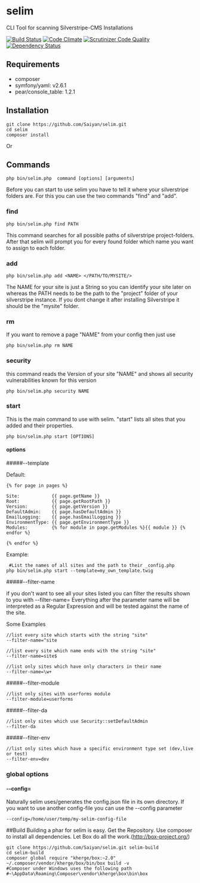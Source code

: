 selim
=====
CLI Tool for scanning Silverstripe-CMS Installations

[![Build Status](https://travis-ci.org/Saiyan/selim.svg?branch=master)](https://travis-ci.org/Saiyan/selim)
[![Code Climate](https://codeclimate.com/github/Saiyan/selim/badges/gpa.svg)](https://codeclimate.com/github/Saiyan/selim)
[![Scrutinizer Code Quality](https://scrutinizer-ci.com/g/Saiyan/selim/badges/quality-score.png?b=master)](https://scrutinizer-ci.com/g/Saiyan/selim/?branch=master)
[![Dependency Status](https://www.versioneye.com/user/projects/5578224b336630001e000014/badge.svg?style=flat)](https://www.versioneye.com/user/projects/5578224b336630001e000014)

## Requirements

- composer
- symfony/yaml: v2.6.1
- pear/console_table: 1.2.1


## Installation

```
git clone https://github.com/Saiyan/selim.git
cd selim
composer install
```

Or 

## Commands

```
php bin/selim.php  command [options] [arguments]
```

Before you can start to use selim you have to tell it where your silverstripe folders are.
For this you can use the two commands "find" and "add". 

### find
```
php bin/selim.php find PATH
```
This command searches for all possible paths of silverstripe project-folders.
After that selim will prompt you for every found folder which name you want to assign to each folder.

### add
```
php bin/selim.php add <NAME> </PATH/TO/MYSITE/>
```

The NAME for your site is just a String so you can identify your site later on whereas the PATH needs to be the path to the "project" folder of your silverstripe instance.
If you dont change it after installing Silverstripe it should be the "mysite" folder.

### rm
If you want to remove a page "NAME" from your config then just use

```
php bin/selim.php rm NAME
```

### security
this command reads the Version of your site "NAME" and shows all security vulnerabilities known for this version   

```
php bin/selim.php security NAME
``` 

### start

This is the main command to use with selim. "start" lists all sites that you added and their properties.

```
php bin/selim.php start [OPTIONS]
```

#### options
#####--template

Default:
```
{% for page in pages %}

Site:            {{ page.getName }}
Root:            {{ page.getRootPath }}
Version:         {{ page.getVersion }}
DefaultAdmin:    {{ page.hasDefaultAdmin }}
EmailLogging:    {{ page.hasEmailLogging }}
EnvironmentType: {{ page.getEnvironmentType }}
Modules:         {% for module in page.getModules %}{{ module }} {% endfor %}

{% endfor %}
```


Example:
```
 #List the names of all sites and the path to their _config.php
php bin/selim.php start --template=my_own_template.twig
```

#####--filter-name

if you don't want to see all your sites listed you can filter the results shown to you with --filter-name=
Everything after the parameter name will be interpreted as a Regular Expression and will be tested against the name of the site.
 
Some Examples
```
//list every site which starts with the string "site"
--filter-name=^site

//list every site which name ends with the string "site"
--filter-name=site$

//list only sites which have only characters in their name  
--filter-name=\w+
```

#####--filter-module
```
//list only sites with userforms module  
--filter-module=userforms
```

#####--filter-da
```
//list only sites which use Security::setDefaultAdmin   
--filter-da
```

#####--filter-env
```
//list only sites which have a specific environment type set (dev,live or test)   
--filter-env=dev
```

### global options
#### --config=

Naturally selim uses/generates the config.json file in its own directory. If you want to use another config-file you can use the --config parameter 

```
--config=/home/user/temp/my-selim-config-file
```

##Build
Building a phar for selim is easy.
Get the Repository.
Use composer to install all dependencies.
Let Box do all the work.(http://box-project.org/)
```
git clone https://github.com/Saiyan/selim.git selim-build
cd selim-build
composer global require "kherge/box:~2.0"
~/.composer/vendor/kherge/box/bin/box build -v
#Composer under Windows uses the following path 
#~\AppData\Roaming\Composer\vendor\kherge\box\bin\box
```

